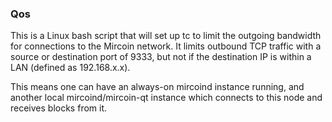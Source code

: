 ### Qos ###

This is a Linux bash script that will set up tc to limit the outgoing bandwidth for connections to the Mircoin network. It limits outbound TCP traffic with a source or destination port of 9333, but not if the destination IP is within a LAN (defined as 192.168.x.x).

This means one can have an always-on mircoind instance running, and another local mircoind/mircoin-qt instance which connects to this node and receives blocks from it.

